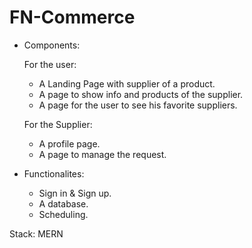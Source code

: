 # FN-Commerce

* Components: 

   For the user:
    - A Landing Page with supplier of a product.
    - A page to show info and products of the supplier.
    - A page for the user to see his favorite suppliers.
    
    For the Supplier:
    - A profile page.
    - A page to manage the request.
    
* Functionalites: 
    - Sign in & Sign up.
    - A database.
    - Scheduling.


Stack: MERN
